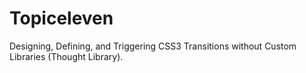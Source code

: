 # Topiceleven
Designing, Defining, and Triggering CSS3 Transitions without Custom Libraries (Thought Library).
